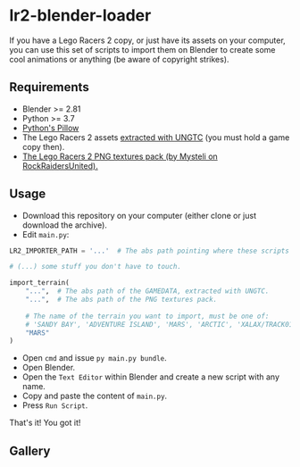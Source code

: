 # lr2-blender-loader
If you have a Lego Racers 2 copy, or just have its assets on your computer, you can use this set of scripts to import them on Blender to
create some cool animations or anything (be aware of copyright strikes).

## Requirements
* Blender >= 2.81
* Python >= 3.7
* [Python's Pillow](https://github.com/python-pillow/Pillow)
* The Lego Racers 2 assets [extracted with UNGTC](https://github.com/JrMasterModelBuilder/UNGTC) (you must hold a game copy then).
* [The Lego Racers 2 PNG textures pack (by Mysteli on RockRaidersUnited).](https://www.dropbox.com/s/1e82fczb67lkxrd/LEGO%20Racers%202%20Textures%20%28PNG%29.zip?dl=0)

## Usage
* Download this repository on your computer (either clone or just download the archive).
* Edit `main.py`:
```python
LR2_IMPORTER_PATH = '...'  # The abs path pointing where these scripts are.

# (...) some stuff you don't have to touch.

import_terrain(
    "...",  # The abs path of the GAMEDATA, extracted with UNGTC.
    "...",  # The abs path of the PNG textures pack.
    
    # The name of the terrain you want to import, must be one of:
    # 'SANDY BAY', 'ADVENTURE ISLAND', 'MARS', 'ARCTIC', 'XALAX/TRACK01', 'XALAX02', 'XALAX/TRACK03', 'XALAX/TRACK04', 'XALAX/TRACK05'
    "MARS"
)
```
* Open `cmd` and issue `py main.py bundle`.
* Open Blender.
* Open the `Text Editor` within Blender and create a new script with any name.
* Copy and paste the content of `main.py`.
* Press `Run Script`.

That's it! You got it!

## Gallery
